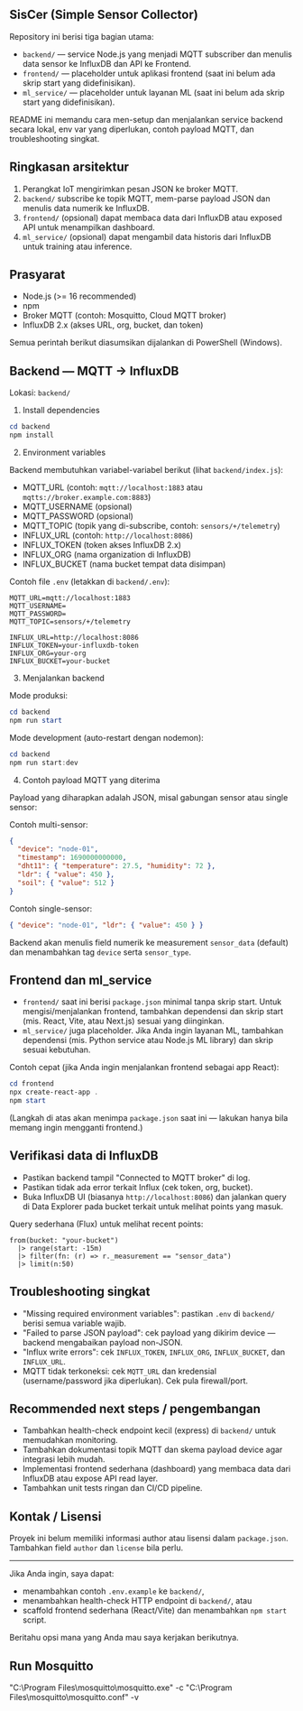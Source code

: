 ## SisCer (Simple Sensor Collector)

Repository ini berisi tiga bagian utama:

- `backend/` — service Node.js yang menjadi MQTT subscriber dan menulis data sensor ke InfluxDB dan API ke Frontend.
- `frontend/` — placeholder untuk aplikasi frontend (saat ini belum ada skrip start yang didefinisikan).
- `ml_service/` — placeholder untuk layanan ML (saat ini belum ada skrip start yang didefinisikan).

README ini memandu cara men-setup dan menjalankan service backend secara lokal, env var yang diperlukan, contoh payload MQTT, dan troubleshooting singkat.

## Ringkasan arsitektur

1. Perangkat IoT mengirimkan pesan JSON ke broker MQTT.
2. `backend/` subscribe ke topik MQTT, mem-parse payload JSON dan menulis data numerik ke InfluxDB.
3. `frontend/` (opsional) dapat membaca data dari InfluxDB atau exposed API untuk menampilkan dashboard.
4. `ml_service/` (opsional) dapat mengambil data historis dari InfluxDB untuk training atau inference.

## Prasyarat

- Node.js (>= 16 recommended)
- npm
- Broker MQTT (contoh: Mosquitto, Cloud MQTT broker)
- InfluxDB 2.x (akses URL, org, bucket, dan token)

Semua perintah berikut diasumsikan dijalankan di PowerShell (Windows).

## Backend — MQTT -> InfluxDB

Lokasi: `backend/`

1) Install dependencies

```powershell
cd backend
npm install
```

2) Environment variables

Backend membutuhkan variabel-variabel berikut (lihat `backend/index.js`):

- MQTT_URL (contoh: `mqtt://localhost:1883` atau `mqtts://broker.example.com:8883`)
- MQTT_USERNAME (opsional)
- MQTT_PASSWORD (opsional)
- MQTT_TOPIC (topik yang di-subscribe, contoh: `sensors/+/telemetry`)
- INFLUX_URL (contoh: `http://localhost:8086`)
- INFLUX_TOKEN (token akses InfluxDB 2.x)
- INFLUX_ORG (nama organization di InfluxDB)
- INFLUX_BUCKET (nama bucket tempat data disimpan)

Contoh file `.env` (letakkan di `backend/.env`):

```
MQTT_URL=mqtt://localhost:1883
MQTT_USERNAME=
MQTT_PASSWORD=
MQTT_TOPIC=sensors/+/telemetry

INFLUX_URL=http://localhost:8086
INFLUX_TOKEN=your-influxdb-token
INFLUX_ORG=your-org
INFLUX_BUCKET=your-bucket
```

3) Menjalankan backend

Mode produksi:

```powershell
cd backend
npm run start
```

Mode development (auto-restart dengan nodemon):

```powershell
cd backend
npm run start:dev
```

4) Contoh payload MQTT yang diterima

Payload yang diharapkan adalah JSON, misal gabungan sensor atau single sensor:

Contoh multi-sensor:

```json
{
  "device": "node-01",
  "timestamp": 1690000000000,
  "dht11": { "temperature": 27.5, "humidity": 72 },
  "ldr": { "value": 450 },
  "soil": { "value": 512 }
}
```

Contoh single-sensor:

```json
{ "device": "node-01", "ldr": { "value": 450 } }
```

Backend akan menulis field numerik ke measurement `sensor_data` (default) dan menambahkan tag `device` serta `sensor_type`.

## Frontend dan ml_service

- `frontend/` saat ini berisi `package.json` minimal tanpa skrip start. Untuk mengisi/menjalankan frontend, tambahkan dependensi dan skrip start (mis. React, Vite, atau Next.js) sesuai yang diinginkan.
- `ml_service/` juga placeholder. Jika Anda ingin layanan ML, tambahkan dependensi (mis. Python service atau Node.js ML library) dan skrip sesuai kebutuhan.

Contoh cepat (jika Anda ingin menjalankan frontend sebagai app React):

```powershell
cd frontend
npx create-react-app .
npm start
```

(Langkah di atas akan menimpa `package.json` saat ini — lakukan hanya bila memang ingin mengganti frontend.)

## Verifikasi data di InfluxDB

- Pastikan backend tampil "Connected to MQTT broker" di log.
- Pastikan tidak ada error terkait Influx (cek token, org, bucket).
- Buka InfluxDB UI (biasanya `http://localhost:8086`) dan jalankan query di Data Explorer pada bucket terkait untuk melihat points yang masuk.

Query sederhana (Flux) untuk melihat recent points:

```
from(bucket: "your-bucket")
  |> range(start: -15m)
  |> filter(fn: (r) => r._measurement == "sensor_data")
  |> limit(n:50)
```

## Troubleshooting singkat

- "Missing required environment variables": pastikan `.env` di `backend/` berisi semua variable wajib.
- "Failed to parse JSON payload": cek payload yang dikirim device — backend mengabaikan payload non-JSON.
- "Influx write errors": cek `INFLUX_TOKEN`, `INFLUX_ORG`, `INFLUX_BUCKET`, dan `INFLUX_URL`.
- MQTT tidak terkoneksi: cek `MQTT_URL` dan kredensial (username/password jika diperlukan). Cek pula firewall/port.

## Recommended next steps / pengembangan

- Tambahkan health-check endpoint kecil (express) di `backend/` untuk memudahkan monitoring.
- Tambahkan dokumentasi topik MQTT dan skema payload device agar integrasi lebih mudah.
- Implementasi frontend sederhana (dashboard) yang membaca data dari InfluxDB atau expose API read layer.
- Tambahkan unit tests ringan dan CI/CD pipeline.

## Kontak / Lisensi

Proyek ini belum memiliki informasi author atau lisensi dalam `package.json`. Tambahkan field `author` dan `license` bila perlu.

---

Jika Anda ingin, saya dapat:

- menambahkan contoh `.env.example` ke `backend/`,
- menambahkan health-check HTTP endpoint di `backend/`, atau
- scaffold frontend sederhana (React/Vite) dan menambahkan `npm start` script.

Beritahu opsi mana yang Anda mau saya kerjakan berikutnya.

## Run Mosquitto

"C:\Program Files\mosquitto\mosquitto.exe" -c "C:\Program Files\mosquitto\mosquitto.conf" -v